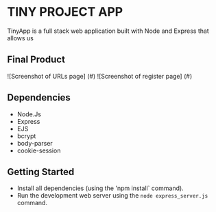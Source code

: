 # TINY PROJECT APP 

TinyApp is a full stack web application built with Node and Express that allows us 

## Final Product 
![Screenshot of URLs page] (#)
![Screenshot of register page] (#)


## Dependencies 

- Node.Js 
- Express
- EJS 
- bcrypt 
- body-parser 
- cookie-session 

## Getting Started 
- Install all dependencies (using the 'npm install` command). 
- Run the development web server using the `node express_server.js` command. 

